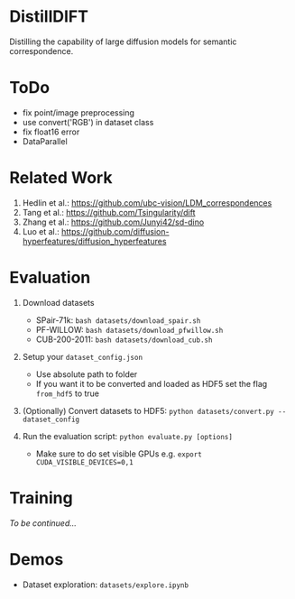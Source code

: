 # DistillDIFT
Distilling the capability of large diffusion models for semantic correspondence.

# ToDo
- fix point/image preprocessing
- use convert('RGB') in dataset class
- fix float16 error
- DataParallel

# Related Work
1. Hedlin et al.: https://github.com/ubc-vision/LDM_correspondences
2. Tang et al.: https://github.com/Tsingularity/dift
3. Zhang et al.: https://github.com/Junyi42/sd-dino
4. Luo et al.: https://github.com/diffusion-hyperfeatures/diffusion_hyperfeatures

# Evaluation

1. Download datasets
    - SPair-71k: `bash datasets/download_spair.sh`
    - PF-WILLOW: `bash datasets/download_pfwillow.sh`
    - CUB-200-2011: `bash datasets/download_cub.sh`

2. Setup your `dataset_config.json`
    - Use absolute path to folder
    - If you want it to be converted and loaded as HDF5 set the flag `from_hdf5` to true

3. (Optionally) Convert datasets to HDF5: `python datasets/convert.py --dataset_config`

4. Run the evaluation script: `python evaluate.py [options]`
    - Make sure to do set visible GPUs e.g. `export CUDA_VISIBLE_DEVICES=0,1`

# Training

_To be continued..._

# Demos

- Dataset exploration: `datasets/explore.ipynb`